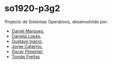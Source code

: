 # so1920-p3g2
Projecto de Sistemas Operativos, desenvolvido por:
+ [Daniel Marques](https://github.com/DansMarquis),
+ [Daniela Lopes](https://github.com/danielasplopes), 
+ [Gustavo Inácio](https://github.com/GustavoInacio98),
+ [Jorge Catarino](https://github.com/JPCatarino),
+ [Oscar Pimentel](https://github.com/OscarPimentelOP),
+ [Tomás Freitas](https://github.com/TomsFreitas)

